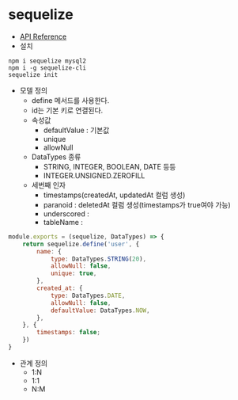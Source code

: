 # sequelize
- [API Reference](https://sequelize.org/master/)
- 설치
```console
npm i sequelize mysql2
npm i -g sequelize-cli
sequelize init
```
- 모델 정의
    - define 메서드를 사용한다.
    - id는 기본 키로 연결된다.
    - 속성값
        - defaultValue : 기본값
        - unique
        - allowNull
    - DataTypes 종류
        - STRING, INTEGER, BOOLEAN, DATE 등등
        - INTEGER.UNSIGNED.ZEROFILL
    - 세번째 인자
        - timestamps(createdAt, updatedAt 컬럼 생성)
        - paranoid : deletedAt 컬럼 생성(timestamps가 true여야 가능)
        - underscored : 
        - tableName :
```js
module.exports = (sequelize, DataTypes) => {
    return sequelize.define('user', {
        name: {
            type: DataTypes.STRING(20),
            allowNull: false,
            unique: true,
        },
        created_at: {
            type: DataTypes.DATE,
            allowNull: false,
            defaultValue: DataTypes.NOW,
        },
    }, {
        timestamps: false;
    })
}
```
- 관계 정의
    - 1:N
    - 1:1
    - N:M